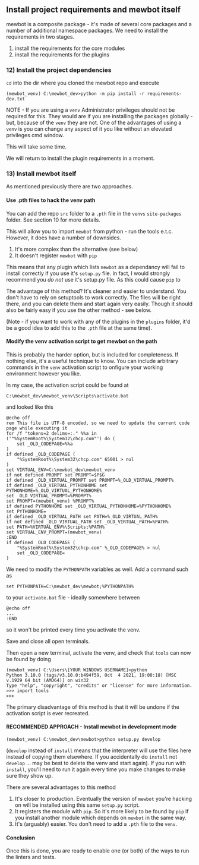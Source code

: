 
## Install project requirements and mewbot itself

mewbot is a composite package - it's made of several core packages and a number of additional namespace packages.
We need to install the requirements in two stages.

1) install the requirements for the core modules
2) install the requirements for the plugins

### 12) Install the project dependencies

`cd` into the dir where you cloned the mewbot repo and execute

```shell
(mewbot_venv) C:\mewbot_dev>python -m pip install -r requirements-dev.txt
```

NOTE - If you are using a `venv` Administrator privileges should not be required for this. 
They would are if you are installing the packages globally - but, because of the `venv` they are not.
One of the advantages of using a `venv` is you can change any aspect of it you like without an elevated privileges cmd window.

This will take some time.

We will return to install the plugin requirements in a moment.

### 13) Install mewbot itself

As mentioned previously there are two approaches.

#### Use .pth files to hack the venv path

You can add the repo `src` folder to a `.pth` file in the `venvs` `site-packages` folder.
See section 10 for more details.

This will allow you to import `mewbot` from python - run the tools e.t.c.
However, it does have a number of downsides.
1) It's more complex than the alternative (see below)
2) It doesn't register `mewbot` with `pip`

This means that any plugin which lists `mewbot` as a dependancy will fail to install correctly if you use it's `setup.py` file.
In fact, I would strongly recommend you _do not_ use it's setup.py file.
As this could cause `pip` to 

The advantage of this method?
It's cleaner and easier to understand.
You don't have to rely on setuptools to work correctly.
The files will be right there, and you can delete them and start again very easily.
Though it should also be fairly easy if you use the other method - see below.

(Note - if you want to work with any of the plugins in the `plugins` folder, it'd be a good idea to add this to the `.pth` file at the same time).

#### Modify the venv activation script to get mewbot on the path

This is probably the harder option, but is included for completeness.
If nothing else, it's a useful technique to know.
You can include arbitrary commands in the `venv` activation script to onfigure your working environment however you like.

In my case, the activation script could be found at

```shell
C:\mewbot_dev\mewbot_venv\Scripts\activate.bat
```

and looked like this

```shell
@echo off
rem This file is UTF-8 encoded, so we need to update the current code page while executing it
for /f "tokens=2 delims=:." %%a in ('"%SystemRoot%\System32\chcp.com"') do (
    set _OLD_CODEPAGE=%%a
)
if defined _OLD_CODEPAGE (
    "%SystemRoot%\System32\chcp.com" 65001 > nul
)
set VIRTUAL_ENV=C:\mewbot_dev\mewbot_venv
if not defined PROMPT set PROMPT=$P$G
if defined _OLD_VIRTUAL_PROMPT set PROMPT=%_OLD_VIRTUAL_PROMPT%
if defined _OLD_VIRTUAL_PYTHONHOME set PYTHONHOME=%_OLD_VIRTUAL_PYTHONHOME%
set _OLD_VIRTUAL_PROMPT=%PROMPT%
set PROMPT=(mewbot_venv) %PROMPT%
if defined PYTHONHOME set _OLD_VIRTUAL_PYTHONHOME=%PYTHONHOME%
set PYTHONHOME=
if defined _OLD_VIRTUAL_PATH set PATH=%_OLD_VIRTUAL_PATH%
if not defined _OLD_VIRTUAL_PATH set _OLD_VIRTUAL_PATH=%PATH%
set PATH=%VIRTUAL_ENV%\Scripts;%PATH%
set VIRTUAL_ENV_PROMPT=(mewbot_venv) 
:END
if defined _OLD_CODEPAGE (
    "%SystemRoot%\System32\chcp.com" %_OLD_CODEPAGE% > nul
    set _OLD_CODEPAGE=
)
```
We need to modify the `PYTHONPATH` variables as well.
Add a command such as
```shell
set PYTHONPATH=C:\mewbot_dev\mewbot;%PYTHONPATH%
```
to your `activate.bat` file - ideally somewhere between
```shell
@echo off
...
:END
```

so it won't be printed every time you activate the venv.

Save and close all open terminals.

Then open a new terminal, activate the venv, and check that `tools` can now be found by doing
```shell
(mewbot_venv) C:\Users\[YOUR WINDOWS USERNAME]>python
Python 3.10.0 (tags/v3.10.0:b494f59, Oct  4 2021, 19:00:18) [MSC v.1929 64 bit (AMD64)] on win32
Type "help", "copyright", "credits" or "license" for more information.
>>> import tools
>>>
```
The primary disadvantage of this method is that it will be undone if the activation script is ever recreated.

#### RECOMMENDED APPROACH - Install mewbot in development mode

```shell
(mewbot_venv) C:\mewbot_dev\mewbot>python setup.py develop
```

(`develop` instead of `install` means that the interpreter will use the files here instead of copying them elsewhere.
If you accidentally do `install` not `develop` ... may be best to delete the venv and start again).
If you run with `install`, you'll need to run it again every time you make changes to make sure they show up.

There are several advantages to this method

1) It's closer to production. 
        Eventually the version of `mewbot` you're hacking on will be installed using this same `setup.py` script.
2) It registers the module with `pip`.
        So it's more likely to be found by `pip` if you install another module which depends on `mewbot` in the same way.
3) It's (arguably) easier.
        You don't need to add a `.pth` file to the `venv`.

#### Conclusion

Once this is done, you are ready to enable one (or both) of the ways to run the linters and tests.

